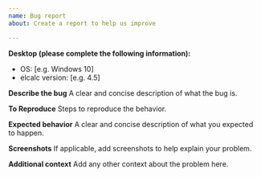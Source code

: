 ```yaml
---
name: Bug report
about: Create a report to help us improve

---
```


**Desktop (please complete the following information):**
 - OS: [e.g. Windows 10]
 - elcalc version: [e.g. 4.5]

**Describe the bug**
A clear and concise description of what the bug is.

**To Reproduce**
Steps to reproduce the behavior.

**Expected behavior**
A clear and concise description of what you expected to happen.

**Screenshots**
If applicable, add screenshots to help explain your problem.

**Additional context**
Add any other context about the problem here.

